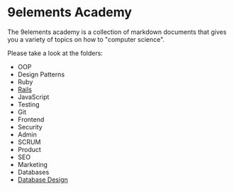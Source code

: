 # 9elements Academy

The 9elements academy is a collection of markdown documents that gives you a variety of topics on how to "computer science".

Please take a look at the folders:

  - OOP
  - Design Patterns
  - Ruby
  - [Rails](rails)
  - JavaScript
  - Testing
  - Git
  - Frontend
  - Security
  - Admin
  - SCRUM
  - Product
  - SEO
  - Marketing
  - Databases
  - [Database Design](database-design)

